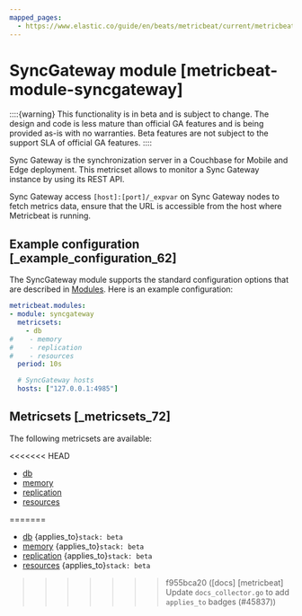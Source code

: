 ```yaml
---
mapped_pages:
  - https://www.elastic.co/guide/en/beats/metricbeat/current/metricbeat-module-syncgateway.html
---
```


# SyncGateway module [metricbeat-module-syncgateway]

::::{warning}
This functionality is in beta and is subject to change. The design and code is less mature than official GA features and is being provided as-is with no warranties. Beta features are not subject to the support SLA of official GA features.
::::


Sync Gateway is the synchronization server in a Couchbase for Mobile and Edge deployment. This metricset allows to monitor a Sync Gateway instance by using its REST API.

Sync Gateway access `[host]:[port]/_expvar` on Sync Gateway nodes to fetch metrics data, ensure that the URL is accessible from the host where Metricbeat is running.


## Example configuration [_example_configuration_62]

The SyncGateway module supports the standard configuration options that are described in [Modules](/reference/metricbeat/configuration-metricbeat.md). Here is an example configuration:

```yaml
metricbeat.modules:
- module: syncgateway
  metricsets:
    - db
#    - memory
#    - replication
#    - resources
  period: 10s

  # SyncGateway hosts
  hosts: ["127.0.0.1:4985"]
```


## Metricsets [_metricsets_72]

The following metricsets are available:

<<<<<<< HEAD
* [db](/reference/metricbeat/metricbeat-metricset-syncgateway-db.md)
* [memory](/reference/metricbeat/metricbeat-metricset-syncgateway-memory.md)
* [replication](/reference/metricbeat/metricbeat-metricset-syncgateway-replication.md)
* [resources](/reference/metricbeat/metricbeat-metricset-syncgateway-resources.md)





=======
* [db](/reference/metricbeat/metricbeat-metricset-syncgateway-db.md)  {applies_to}`stack: beta`
* [memory](/reference/metricbeat/metricbeat-metricset-syncgateway-memory.md)  {applies_to}`stack: beta`
* [replication](/reference/metricbeat/metricbeat-metricset-syncgateway-replication.md)  {applies_to}`stack: beta`
* [resources](/reference/metricbeat/metricbeat-metricset-syncgateway-resources.md)  {applies_to}`stack: beta`
>>>>>>> f955bca20 ([docs] [metricbeat] Update `docs_collector.go` to add `applies_to` badges (#45837))
